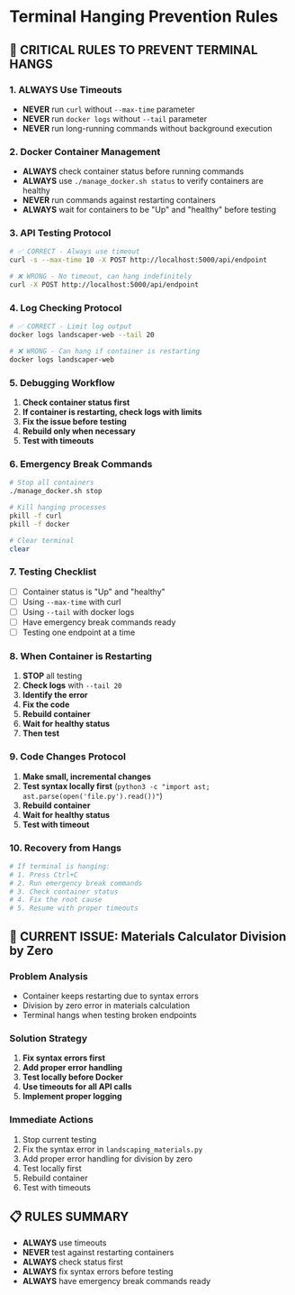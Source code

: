 # Terminal Hanging Prevention Rules

## 🚨 CRITICAL RULES TO PREVENT TERMINAL HANGS

### 1. ALWAYS Use Timeouts
- **NEVER** run `curl` without `--max-time` parameter
- **NEVER** run `docker logs` without `--tail` parameter
- **NEVER** run long-running commands without background execution

### 2. Docker Container Management
- **ALWAYS** check container status before running commands
- **ALWAYS** use `./manage_docker.sh status` to verify containers are healthy
- **NEVER** run commands against restarting containers
- **ALWAYS** wait for containers to be "Up" and "healthy" before testing

### 3. API Testing Protocol
```bash
# ✅ CORRECT - Always use timeout
curl -s --max-time 10 -X POST http://localhost:5000/api/endpoint

# ❌ WRONG - No timeout, can hang indefinitely
curl -X POST http://localhost:5000/api/endpoint
```

### 4. Log Checking Protocol
```bash
# ✅ CORRECT - Limit log output
docker logs landscaper-web --tail 20

# ❌ WRONG - Can hang if container is restarting
docker logs landscaper-web
```

### 5. Debugging Workflow
1. **Check container status first**
2. **If container is restarting, check logs with limits**
3. **Fix the issue before testing**
4. **Rebuild only when necessary**
5. **Test with timeouts**

### 6. Emergency Break Commands
```bash
# Stop all containers
./manage_docker.sh stop

# Kill hanging processes
pkill -f curl
pkill -f docker

# Clear terminal
clear
```

### 7. Testing Checklist
- [ ] Container status is "Up" and "healthy"
- [ ] Using `--max-time` with curl
- [ ] Using `--tail` with docker logs
- [ ] Have emergency break commands ready
- [ ] Testing one endpoint at a time

### 8. When Container is Restarting
1. **STOP** all testing
2. **Check logs** with `--tail 20`
3. **Identify the error**
4. **Fix the code**
5. **Rebuild container**
6. **Wait for healthy status**
7. **Then test**

### 9. Code Changes Protocol
1. **Make small, incremental changes**
2. **Test syntax locally first** (`python3 -c "import ast; ast.parse(open('file.py').read())"`)
3. **Rebuild container**
4. **Wait for healthy status**
5. **Test with timeout**

### 10. Recovery from Hangs
```bash
# If terminal is hanging:
# 1. Press Ctrl+C
# 2. Run emergency break commands
# 3. Check container status
# 4. Fix the root cause
# 5. Resume with proper timeouts
```

## 🎯 CURRENT ISSUE: Materials Calculator Division by Zero

### Problem Analysis
- Container keeps restarting due to syntax errors
- Division by zero error in materials calculation
- Terminal hangs when testing broken endpoints

### Solution Strategy
1. **Fix syntax errors first**
2. **Add proper error handling**
3. **Test locally before Docker**
4. **Use timeouts for all API calls**
5. **Implement proper logging**

### Immediate Actions
1. Stop current testing
2. Fix the syntax error in `landscaping_materials.py`
3. Add proper error handling for division by zero
4. Test locally first
5. Rebuild container
6. Test with timeouts

## 📋 RULES SUMMARY
- **ALWAYS** use timeouts
- **NEVER** test against restarting containers
- **ALWAYS** check status first
- **ALWAYS** fix syntax errors before testing
- **ALWAYS** have emergency break commands ready
